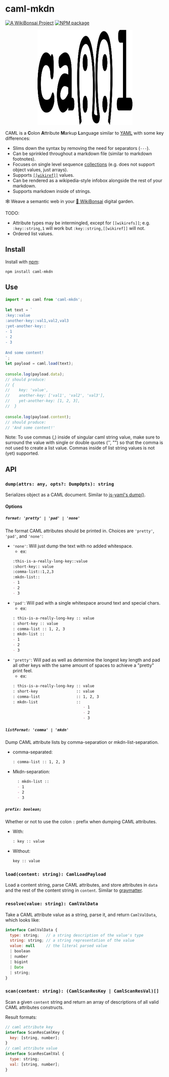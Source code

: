 # caml-mkdn

[![A WikiBonsai Project](https://img.shields.io/badge/%F0%9F%8E%8B-A%20WikiBonsai%20Project-brightgreen)](https://github.com/wikibonsai/wikibonsai)
[![NPM package](https://img.shields.io/npm/v/caml-mkdn)](https://npmjs.org/package/caml-mkdn)

<p align="center">
  <img src="./caml.svg" width="300" height="300"/>
</p>

CAML is a **C**olon **A**ttribute **M**arkup **L**anguage similar to [YAML](https://yaml.org/) with some key differences:

- Slims down the syntax by removing the need for separators (`---`).
- Can be sprinkled throughout a markdown file (similar to markdown footnotes).
- Focuses on single level sequence [collections](https://yaml.org/spec/1.2.2/#block-collection-styles) (e.g. does not support object values, just arrays).
- Supports [`[[wikiref]]`](https://github.com/wikibonsai/wikirefs) values.
- Can be rendered as a wikipedia-style infobox alongside the rest of your markdown.
- Supports markdown inside of strings.

🕸 Weave a semantic web in your [🎋 WikiBonsai](https://github.com/wikibonsai/wikibonsai) digital garden.

TODO:
- Attribute types may be intermingled, except for `[[wikirefs]]`; e.g. `:key::string,1` will work but `:key::string,[[wikiref]]` will not.
- Ordered list values.

## Install

Install with [npm](https://docs.npmjs.com/cli/v9/commands/npm-install):

```
npm install caml-mkdn
```

## Use

```js
import * as caml from 'caml-mkdn';

let text = `
:key::value
:another-key::val1,val2,val3
:yet-another-key::
- 1
- 2
- 3

And some content!
`;
let payload = caml.load(text);

console.log(payload.data);
// should produce:
// {
//    key: 'value',
//    another-key: ['val1', 'val2', 'val3'],
//    yet-another-key: [1, 2, 3],
//  }

console.log(payload.content);
// should produce:
// 'And some content!'
```

Note: To use commas (,) inside of singular caml string value, make sure to surround the value with single or double quotes ('', "") so that the comma is not used to create a list value. Commas inside of list string values is not (yet) supported.

## API

### `dump(attrs: any, opts?: DumpOpts): string`

Serializes object as a CAML document. Similar to [js-yaml's dump()](https://github.com/nodeca/js-yaml#dump-object---options-).

#### Options

##### `format: 'pretty' | 'pad' | 'none'`

The format CAML attributes should be printed in. Choices are `'pretty'`, `'pad'`, and `'none'`:
- `'none'`: Will just dump the text with no added whitespace.
  - ex: 
  ```markdown
  :this-is-a-really-long-key::value
  :short-key:: value
  :comma-list::1,2,3
  :mkdn-list::
  - 1
  - 2
  - 3
  ```
- `'pad'`: Will pad with a single whitespace around text and special chars.
  - ex: 
  ```markdown
  : this-is-a-really-long-key :: value
  : short-key :: value
  : comma-list :: 1, 2, 3
  : mkdn-list ::
  - 1
  - 2
  - 3
  ```
- `'pretty'`: Will pad as well as determine the longest key length and pad all other keys with the same amount of spaces to achieve a "pretty" print feel.
  - ex: 
  ```markdown
  : this-is-a-really-long-key :: value
  : short-key                 :: value
  : comma-list                :: 1, 2, 3
  : mkdn-list                 ::
                                 - 1
                                 - 2
                                 - 3
  ```

##### `listFormat: 'comma' | 'mkdn'`

Dump CAML attribute lists by comma-separation or mkdn-list-separation.
- comma-separated:
  ```markdown
  : comma-list :: 1, 2, 3
  ```
- Mkdn-separation:
  ```markdown
    : mkdn-list ::
    - 1
    - 2
    - 3
    ```
##### `prefix: boolean;`

Whether or not to use the colon `:` prefix when dumping CAML attributes.
- With:
  ```markdown
  : key :: value
  ```
- Without:
  ```markdown
  key :: value
  ```

### `load(content: string): CamlLoadPayload`

Load a content string, parse CAML attributes, and store attributes in `data` and the rest of the content string in `content`. Similar to [graymatter](https://github.com/jonschlinkert/gray-matter#what-does-this-do).

### `resolve(value: string): CamlValData`

Take a CAML attribute value as a string, parse it, and return `CamlValData`, which looks like:

```js
interface CamlValData {
  type: string;   // a string description of the value's type
  string: string; // a string representation of the value
  value: null     // the literal parsed value
  | boolean
  | number
  | bigint
  | Date
  | string;
}
```

### `scan(content: string): (CamlScanResKey | CamlScanResVal)[]`

Scan a given `content` string and return an array of descriptions of all valid CAML attributes constructs.

Result formats:

```js
// caml attribute key
interface ScanResCamlKey {
  key: [string, number];
}
// caml attribute value
interface ScanResCamlVal {
  type: string;
  val: [string, number];
}
``` 
